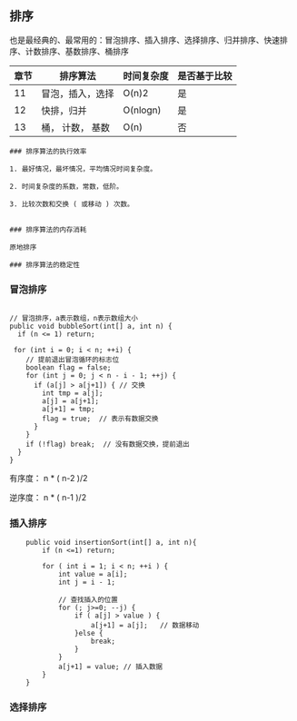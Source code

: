 ## 排序

也是最经典的、最常用的：冒泡排序、插入排序、选择排序、归并排序、快速排序、计数排序、基数排序、桶排序

| 章节 | 排序算法         | 时间复杂度 | 是否基于比较 |
| ---- | ---------------- | ---------- | ------------ |
| 11   | 冒泡，插入，选择 | O(n)2      | 是           |
| 12   | 快排，归并       | O(nlogn)   | 是           |
| 13   | 桶， 计数， 基数 | O(n)       | 否           |

```
### 排序算法的执行效率

1. 最好情况，最坏情况，平均情况时间复杂度。

2. 时间复杂度的系数，常数，低阶。

3. 比较次数和交换 ( 或移动 ) 次数。


### 排序算法的内存消耗

原地排序

### 排序算法的稳定性

```

### 冒泡排序

```

// 冒泡排序，a表示数组，n表示数组大小
public void bubbleSort(int[] a, int n) {
  if (n <= 1) return;

 for (int i = 0; i < n; ++i) {
    // 提前退出冒泡循环的标志位
    boolean flag = false;
    for (int j = 0; j < n - i - 1; ++j) {
      if (a[j] > a[j+1]) { // 交换
        int tmp = a[j];
        a[j] = a[j+1];
        a[j+1] = tmp;
        flag = true;  // 表示有数据交换
      }
    }
    if (!flag) break;  // 没有数据交换，提前退出
  }
}

```

有序度： n \* ( n-2 )/2

逆序度： n \* ( n-1 )/2

### 插入排序

```
    public void insertionSort(int[] a, int n){
        if (n <=1) return;

        for ( int i = 1; i < n; ++i ) {
            int value = a[i];
            int j = i - 1;

            // 查找插入的位置
            for (; j>=0; --j) {
                if ( a[j] > value ) {
                    a[j+1] = a[j];   // 数据移动
                }else {
                    break;
                }
            }
            a[j+1] = value; // 插入数据
        }
    }
```

### 选择排序
